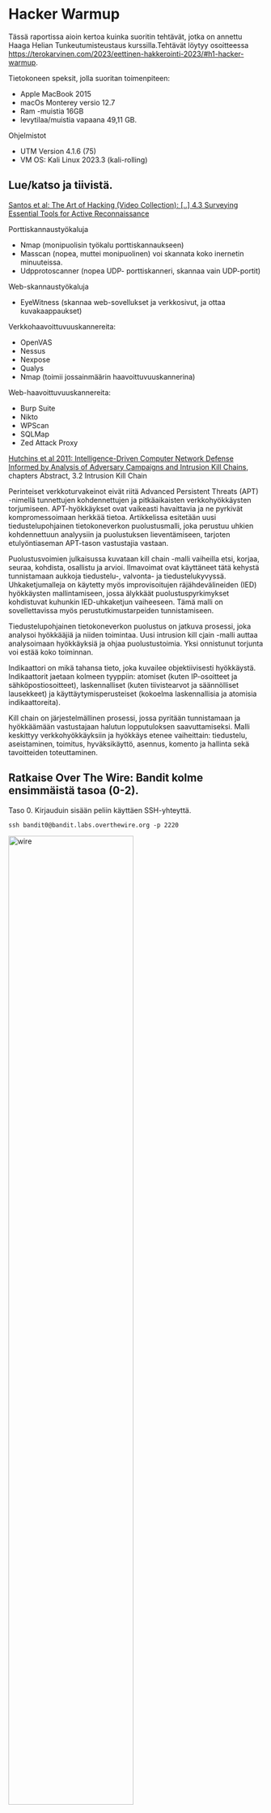 # Hacker Warmup

Tässä raportissa aioin kertoa kuinka suoritin tehtävät, jotka on annettu Haaga Helian Tunkeutumisteustaus kurssilla.Tehtävät löytyy osoitteessa https://terokarvinen.com/2023/eettinen-hakkerointi-2023/#h1-hacker-warmup.

Tietokoneen speksit, jolla suoritan toimenpiteen:
- Apple MacBook 2015
- macOs Monterey versio 12.7
- Ram -muistia 16GB
- levytilaa/muistia vapaana 49,11 GB.

Ohjelmistot
- UTM Version 4.1.6 (75)
- VM OS: Kali Linux 2023.3 (kali-rolling)

## Lue/katso ja tiivistä.

[Santos et al: The Art of Hacking (Video Collection): [..] 4.3 Surveying Essential Tools for Active Reconnaissance](https://learning.oreilly.com/videos/the-art-of/9780135767849/9780135767849-SPTT_04_00/)

Porttiskannaustyökaluja
- Nmap (monipuolisin työkalu porttiskannaukseen)
- Masscan (nopea, muttei monipuolinen) voi skannata koko inernetin minuuteissa.
- Udpprotoscanner (nopea UDP- porttiskanneri, skannaa vain UDP-portit)

Web-skannaustyökaluja
- EyeWitness (skannaa web-sovellukset ja verkkosivut, ja ottaa kuvakaappaukset)

Verkkohaavoittuvuuskannereita:
- OpenVAS
- Nessus
- Nexpose
- Qualys
- Nmap (toimii jossainmäärin haavoittuvuuskannerina)

Web-haavoittuvuuskannereita:
- Burp Suite
- Nikto
- WPScan
- SQLMap
- Zed Attack Proxy

  
[Hutchins et al 2011: Intelligence-Driven Computer Network Defense Informed by Analysis of Adversary Campaigns and Intrusion Kill Chains](https://lockheedmartin.com/content/dam/lockheed-martin/rms/documents/cyber/LM-White-Paper-Intel-Driven-Defense.pdf), chapters Abstract, 3.2 Intrusion Kill Chain

Perinteiset verkkoturvakeinot eivät riitä Advanced Persistent Threats (APT) -nimellä tunnettujen kohdennettujen ja pitkäaikaisten verkkohyökkäysten torjumiseen. APT-hyökkäykset ovat vaikeasti havaittavia ja ne pyrkivät kompromessoimaan herkkää tietoa. Artikkelissa esitetään uusi tiedustelupohjainen tietokoneverkon puolustusmalli, joka perustuu uhkien kohdennettuun analyysiin ja puolustuksen lieventämiseen, tarjoten etulyöntiaseman APT-tason vastustajia vastaan.

Puolustusvoimien julkaisussa kuvataan kill chain -malli vaiheilla etsi, korjaa, seuraa, kohdista, osallistu ja arvioi. Ilmavoimat ovat käyttäneet tätä kehystä tunnistamaan aukkoja tiedustelu-, valvonta- ja tiedustelukyvyssä. Uhkaketjumalleja on käytetty myös improvisoitujen räjähdevälineiden (IED) hyökkäysten mallintamiseen, jossa älykkäät puolustuspyrkimykset kohdistuvat kuhunkin IED-uhkaketjun vaiheeseen. Tämä malli on sovellettavissa myös perustutkimustarpeiden tunnistamiseen.

Tiedustelupohjainen tietokoneverkon puolustus on jatkuva prosessi, joka analysoi hyökkääjiä ja niiden toimintaa. Uusi intrusion kill cjain -malli auttaa analysoimaan hyökkäyksiä ja ohjaa puolustustoimia. Yksi onnistunut torjunta voi estää koko toiminnan.

Indikaattori on mikä tahansa tieto, joka kuvailee objektiivisesti hyökkäystä. Indikaattorit jaetaan kolmeen tyyppiin: atomiset (kuten IP-osoitteet ja sähköpostiosoitteet), laskennalliset (kuten tiivistearvot ja säännölliset lausekkeet) ja käyttäytymisperusteiset (kokoelma laskennallisia ja atomisia indikaattoreita). 

Kill chain on järjestelmällinen prosessi, jossa pyritään tunnistamaan ja hyökkäämään vastustajaan halutun lopputuloksen saavuttamiseksi. Malli keskittyy verkkohyökkäyksiin ja hyökkäys etenee vaiheittain: tiedustelu, aseistaminen, toimitus, hyväksikäyttö, asennus, komento ja hallinta sekä tavoitteiden toteuttaminen.


## Ratkaise Over The Wire: Bandit kolme ensimmäistä tasoa (0-2).

Taso 0. Kirjauduin sisään peliin käyttäen SSH-yhteyttä.

    ssh bandit0@bandit.labs.overthewire.org -p 2220

<img src="/images/taso0.png" alt="wire" title="wire" width="70%" height="70%">

Taso 1. Löysin salasanan tiedostosta "readme", käyttämällä komentoja <code> ls </code> ja <code> cat readme </code>.

<img src="/images/taso1.png" alt="wire" title="wire" width="70%" height="70%">

Kirjauduin sisään toiselle käyttäjälle "bandit1" ja käytin äsken saamaani salasanaa.

    ssh bandit1@bandit.labs.overthewire.org -p 2220   

<img src="/images/taso2.png" alt="wire" title="wire" width="70%" height="70%">

Taso 2. Salasana löytyy tiedostosta "-". Avasin tiedoston.

    cat ./-

<img src="/images/taso3.png" alt="wire" title="wire" width="70%" height="70%">

Tehtävässä käytin apuna sivustoa https://stackoverflow.com/questions/42187323/how-to-open-a-dashed-filename-using-terminal.

## Ratkaise Challenge.fi:stä yksi tehtävä

Valitsin sivulta https://2021.challenge.fi/challenges tehtävän OSINT:GEOINT1, koska se vaikutti mielenkiintoiselta. Sain kuvan ja vihjeet "Land of clogs & tulips" ja "Near Centraal Station". Minusta kuvan maisema muistutti Alankomaita ja Alankomaissa puukengät ja tulppaanit ovat perinteisiä symboleita ja Amsterdamin päärautatieasema on Centraal Station.

<img src="/images/geoint.png" alt="wire" title="wire" width="70%" height="70%">
 
Laitoin kuvan Googlen käänteiseen kuvahakuun, mikä ehdotti minulle kuvia Amsterdamista. Seuraavaksi tätytyy selvittää, mikä katu on kyseessä. Kuvasta huomasin, että kadulla on hotellin kyltti "Hotel CC", joten Googletin hotellin. Google antoi hotellin sijainniksi "Warmoesstraat 42, 1012 JE Amsterdam", joten kokeilin kadun nimeä tehtävään ja vastaus oli oikea.

<img src="/images/hotelcc.png" alt="wire" title="wire" width="70%" height="70%">

## c) Ratkaise PortSwigger Labs: Lab: SQL injection vulnerability in WHERE clause allowing retrieval of hidden data

Tehtävä löytyy sivulta https://portswigger.net/web-security/sql-injection/lab-retrieve-hidden-data. Tehtävän tarkoituksena on saada selville verkkokaupan julkaisematomia tuotteita, jotka eivät kuuluisi olla saatavilla. Tarkoitus on tehdä SQL-injektio käyttämällä URL-syöttöä. 

Verkkosivu ennen hyökkäystä:

<img src="/images/shop1.png" alt="wire" title="wire" width="70%" height="70%">

Verkkosivu hyökkäyksen jälkeen:

<img src="/images/shop2.png" alt="wire" title="wire" width="70%" height="70%">

Lisäsin URL:in loppun <code> '+OR+1=1-- </code>. Tämä suoritti SQL-kyselyn <code>SELECT * FROM products WHERE category = 'Gifts' OR 1=1--' AND released = 1</code>, joka paljastaa julkaisemattomat tuotteet, sillä kysely palauttaa kaikki kohteet, joissa joko kategoria on "Gifts" tai 1 on yhtä suuri kuin 1. Koska 1=1 on aina tosi, kysely palauttaa kaikki kohteet.

käytin tehtävässä apuna: https://portswigger.net/web-security/sql-injection#sql-injection-examples.

## d) Asenna Linux virtuaalikoneeseen.

Minulla on jo ennestään asennetuna Kali Linux 2023.3 (kali-rolling) virtuaalikone. Asennustiedosto on ladattu sivustolta https://www.kali.org/. Virtuaalikone on asennettu UTM-virtualisointiohjelmistoon.

Speksit:
````
PRETTY_NAME="Kali GNU/Linux Rolling"
NAME="Kali GNU/Linux"
VERSION_ID="2023.3"
VERSION="2023.3"
VERSION_CODENAME=kali-rolling
ID=kali
ID_LIKE=debian
HOME_URL="https://www.kali.org/"
SUPPORT_URL="https://forums.kali.org/"
BUG_REPORT_URL="https://bugs.kali.org/"
ANSI_COLOR="1;31"
````

<img src="/images/kali.png" alt="wire" title="wire" width="70%" height="70%">

## e) Porttiskannaa 1000 tavallisinta tcp-porttia omasta koneestasi (localhost). Analysoi tulokset.
Ensiksi katkaisin yhteyden virtuaalikoneestani internetiin varmuuden vuoksi, jotta en vahingossa skannaisi muiden laitteita tai verkkoja. Tarkistin sen pingaamalla googlen nimipalvelinta <code> ping google.com </code> ja myös selaimesta, että verkkoon ei saada yhteyttä. Seuraavaksi skannaan portit 1-1000.

    sudo nmap -p 1-1000 localhost
    

- <code> sudo </code>ajetaan komento pääkäyttäjänä
- <code> nmap </code>ajetaan käyttäen työkalua nmap
- <code> -p 1-1000 </code> skannataan portit 1-1000
- <code> local host </code> skannataan portit omalta koneelta

<img src="/images/nmap1000.png" alt="wire" title="wire" width="70%" height="70%">

Nmapin raportista nähdään esimerkiksi:
- Versio: Skannauksessa käytetty Nmap-versio on 7.94
- Aloitusaika: Skannaus aloitettiin 27. lokakuuta 2023 kello 16:57 paikallista aikaa (EEST)
- DNS-varoitus: Nmap ei pystynyt määrittämään DNS-palvelimia automaattisesti ja käänteinen DNS-tarkistus on pois käytöstä
- Kohde: Skannaus suoritettiin localhost-osoitteeseen 127.0.0.1
- Hostin tila: Localhost (127.0.0.1) on ylhäällä ja vastaa noin 0.0000050 sekunnin viiveellä
- Muut osoitteet: Muita osoitteita localhostille (::1) ei skannattu
- Porttitila: Kaikki 1000 skannattua porttia localhostilla ovat "ignored states" -tilassa, mikä tarkoittaa, että Nmap ei voinut määrittää porttien tilaa ja ei niitä siksi näytä
- Yhteenveto: Skannaus suoritettiin yhdelle IP-osoitteelle (localhost) ja yksi hosti havaittiin olevan aktiivinen. Skannaus kesti 0.11 sekuntia

## f) Porttiskannaa kaikki koneesi (localhost) tcp-portit. Analysoi tulokset. (Edellisissä kohdissa mainittuja analyyseja ei tarvitse toistaa, voit vain viitata niihin ja keskittyä eroihin).

Seuraavaksi skannasin kaikki portit koneeltani.

    sudo nmap -p- localhost

<img src="/images/nmapf.png" alt="wire" title="wire" width="70%" height="70%">

Raportti on lekein sama kuin aikaisemmin. Kuitenkin nähdään, että portteja on skannattu yhteensä 65535 ja skannaus kesti hieman pidempään (yhteensä 1.13 sekuntia).

## g) Tee laaja porttiskanaus (nmap -A) omalle koneellesi (localhost), kaikki portit. Selitä, mitä -A tekee. Analysoi tulokset. (Edellisissä kohdissa mainittuja analyyseja ei tarvitse toistaa, voit vain viitata niihin ja keskittyä eroihin.).

<img src="/images/nmapg.png" alt="wire" title="wire" width="70%" height="70%">

Tulokset olivat taas amanlaisia kuin aikaisemmin 1000 porttia skannatessa. Skannaus kesti yhteensä 2.22 sekuntia. Uusia huomioita:

- Liian monta sormenjälkeä: Nmap ei pystynyt antamaan tarkkoja tietoja käyttöjärjestelmästä, koska liian moni käyttöjärjestelmä vastasi havaittuja ominaisuuksia
- Verkon etäisyys: Skannaus suoritettiin omalta koneeltani (localhost), joten etäisyys verkon kautta oli 0 hyppyä
- Käyttöjärjestelmä- ja palvelutunnistus: Skannauksessa suoritettiin käyttöjärjestelmä- ja palvelutunnistus, mikä tarkoittaa, että Nmap yritti tunnistaa käyttöjärjestelmän ja palvelut, jotka kuuntelevat avoimia portteja.

## h) Asenna ja käynnistä jokin palvelin (apache, ssh...) koneellesi. Vertaile, miten porttiskannauksen tulos eroaa.

Asensin Apache-palvelimen.

    sudo apt install apache2

Sen jälkeen suoriti porttiskannin kaikkille porteille koneellani.

    sudo nmap -p- loclhost

<img src="/images/nmaph.png" alt="wire" title="wire" width="70%" height="70%">

Raportista nähdään, että portti 80 on auki HTTP-palvelimelle.

## i) Kokeile ja esittele jokin avointen lähteiden tiedusteluun sopiva weppisivu tai työkalu.

Kokeilin työkalua nimeltä Sherlock (https://github.com/sherlock-project/sherlock). Sherlock on Python-pohjainen OSINT-työkalu, joka on suunniteltu etsimään käyttäjätilejä ja muita online-tunnisteita eri sosiaalisen median ja verkkopalveluiden alustoilta. Käyttäjänimen syöttämällä työkalu etsii eri alustoilta (GitHub, Instagram, Twitter jne.) samannimistä käyttäjää. Sherlockin toiminnallisuus perustuu hakukoneiden ja verkkopalveluiden rajapintoihin sekä avoimiin tietolähteisiin. Se ei vaadi kirjautumista mihinkään palveluun, eikä se ylitä palveluiden antamia hakurajoituksia.

Katsoin asennusohjeet GitHubista (https://github.com/sherlock-project/sherlock) ja etenin niiden mukaan. Kokeilin hakemalla itseäni, käyttäen käyttäjänimeä juhotuovinen, joka minull aon käytössä muutamalla alustalla.

    pyhton3 sherlock juhotuovinen

<img src="/images/sherlock.png" alt="wire" title="wire" width="70%" height="70%">

Kuvasta blurrasin pois haut, jotka mahdollisesti olivat jonkun toisen, tai en tunnistanut niitä omaksi. Tuloksesta näemme, että Sherlock löysin minun käyttäjän esim. GitHubista, Replitistä, Twitteristä ja freecodecamp.com:sta.

Huomioita: kokeiltuani työkalua, huomasin, että työkalu mahdollisesti "mainostaa" tiettyjä sivustoja, eikä haku ole tarkka. Kokeiltuani hakuun useita käyttäjänimiäni, huomasin, että Sherlock tarjoaa samoja sivustoja, jossa ei olisi kyseistä käyttäjää olemassa, eikä näytä profiilia vaan menee sivuston etusivulle. Työkalua käyttäessä täytyy myös pitää mielessä, että jollakin toisella henkilöllä voi olla käytössä käyttämäsi käyttäjänimi ja voi näyttää siis muidenkin henkilöiden profiileja kuin omasi tai sen käyttäjän, jota olet etsimässä.

## j) Vapaaehtoinen: Tee lisää harjoituksia alustoilta, joihin tässä on tutustuttu

Tein challenge.fi vuoden 2021 tehtävät OSINT-alueelta. Tehtävät olivat mielenkiintoisia ja tietoa täytyi hakea internetin syövereistä. Vinkit auttoivat myös, jos ei meinannut tietoa löytyä. Tehtävissä, jossa täytyi tunnistaa sijainti tai esine kuvan avulla, käytin google käänteistä kuvahakua, joka osoittautui erittäin hyväksi työkaluksi näissä tehtävissä.

<img src="/images/challenge.png" alt="wire" title="wire" width="70%" height="70%">

## Lähteet


Karvinen, Tero: Oppitunnit 2023-10-23, Tunkeutumistestaus, h1-Hacker Warmup (https://terokarvinen.com/2023/eettinen-hakkerointi-2023/#h1-hacker-warmup)

ChatGPT, https://chat.openai.com

https://2021.challenge.fi/challenges

https://portswigger.net/web-security/sql-injection#sql-injection-examples

https://www.kali.org/






